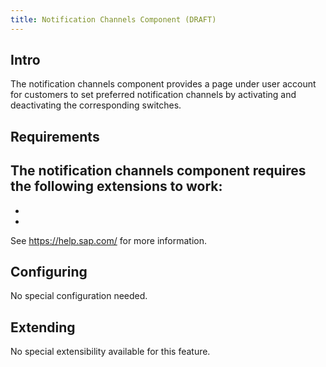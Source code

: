 ```yaml
---
title: Notification Channels Component (DRAFT)
---
```


## Intro
The notification channels component provides a page under user account for customers to set preferred notification channels by activating and deactivating the corresponding switches. 

## Requirements
The notification channels component requires the following extensions to work:
- 
- 
-  

See https://help.sap.com/ for more information.

## Configuring
No special configuration needed.


## Extending
No special extensibility available for this feature. 

